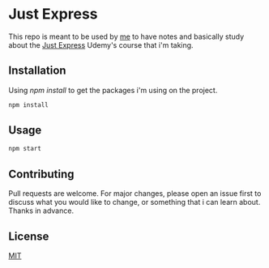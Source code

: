 # Just Express

This repo is meant to be used by [me](https://www.linkedin.com/in/alexjrmatos/) to have notes and basically study about the [Just Express](https://www.udemy.com/course/just-express-with-a-bunch-of-node-and-http-in-detail/) Udemy's course that i'm taking.

## Installation

Using *npm install* to get the packages i'm using on the project.

```bash
npm install
```

## Usage

```javascript
npm start
```

## Contributing
Pull requests are welcome. For major changes, please open an issue first to discuss what you would like to change, or something that i can learn about. Thanks in advance.

## License
[MIT](https://choosealicense.com/licenses/mit/)